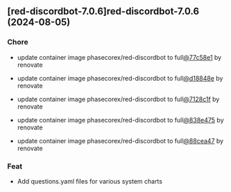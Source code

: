 

## [red-discordbot-7.0.6]red-discordbot-7.0.6 (2024-08-05)

### Chore



- update container image phasecorex/red-discordbot to full[@77c58e1](https://github.com/77c58e1) by renovate

- update container image phasecorex/red-discordbot to full[@d18848e](https://github.com/d18848e) by renovate

- update container image phasecorex/red-discordbot to full[@7128c1f](https://github.com/7128c1f) by renovate

- update container image phasecorex/red-discordbot to full[@838e475](https://github.com/838e475) by renovate

- update container image phasecorex/red-discordbot to full[@88cea47](https://github.com/88cea47) by renovate

### Feat



- Add questions.yaml files for various system charts